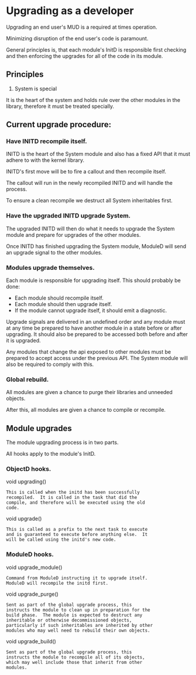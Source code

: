 # Upgrading as a developer

Upgrading an end user's MUD is a required at times operation.

Minimizing disruption of the end user's code is paramount.

General principles is, that each module's InitD is responsible first
checking and then enforcing the upgrades for all of the code in its
module.

## Principles

1.  System is special

It is the heart of the system and holds rule over the other modules in
the library, therefore it must be treated specially.

## Current upgrade procedure:

### Have INITD recompile itself.

INITD is the heart of the System module and also has a fixed API
that it must adhere to with the kernel library.

INITD's first move will be to fire a callout and then recompile itself.

The callout will run in the newly recompiled INITD and will
handle the process.

To ensure a clean recompile we destruct all System inheritables first.

### Have the upgraded INITD upgrade System.

The upgraded INITD will then do what it needs to upgrade the
System module and prepare for upgrades of the other modules.

Once INITD has finished upgrading the System module, ModuleD will
send an upgrade signal to the other modules.

### Modules upgrade themselves.

Each module is responsible for upgrading itself.  This should probably be done:

* Each module should recompile itself.
* Each module should then upgrade itself.
* If the module cannot upgrade itself, it should emit a diagnostic.

Upgrade signals are delivered in an undefined order and any
module must at any time be prepared to have another module in a
state before or after upgrading.  It should also be prepared to
be accessed both before and after it is upgraded.

Any modules that change the api exposed to other modules must be
prepared to accept access under the previous API.  The System
module will also be required to comply with this.

### Global rebuild.

All modules are given a chance to purge their libraries and unneeded objects.

After this, all modules are given a chance to compile or recompile.

## Module upgrades

The module upgrading process is in two parts.

All hooks apply to the module's InitD.

### ObjectD hooks.

void upgrading()

	This is called when the initd has been successfully
	recompiled.  It is called in the task that did the
	compile, and therefore will be executed using the old
	code.

void upgrade()

	This is called as a prefix to the next task to execute
	and is guaranteed to execute before anything else.  It
	will be called using the initd's new code.

### ModuleD hooks.

void upgrade_module()

	Command from ModuleD instructing it to upgrade itself.
	ModuleD will recompile the initd first.

void upgrade_purge()

	Sent as part of the global upgrade process, this
	instructs the module to clean up in preparation for the
	build phase.  The module is expected to destruct any
	inheritable or otherwise decommissioned objects,
	particularly if such inheritables are inherited by other
	modules who may well need to rebuild their own objects.

void upgrade_build()

	Sent as part of the global upgrade process, this
	instructs the module to recompile all of its objects,
	which may well include those that inherit from other
	modules.
